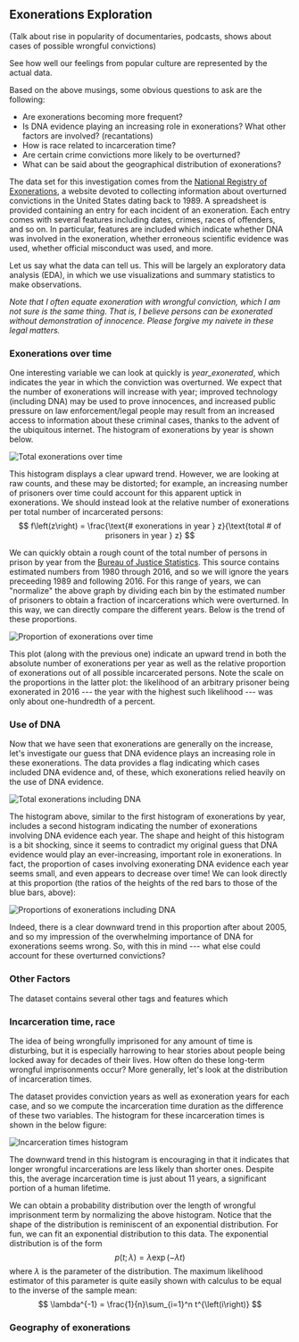 ## Exonerations Exploration
(Talk about rise in popularity of documentaries, podcasts, shows about cases of possible wrongful convictions)




See how well our feelings from popular culture are represented by the actual data.

Based on the above musings, some obvious questions to ask are the following:

* Are exonerations becoming more frequent?
* Is DNA evidence playing an increasing role in exonerations? What other factors are involved? (recantations)
* How is race related to incarceration time?
* Are certain crime convictions more likely to be overturned?
* What can be said about the geographical distribution of exonerations?

The data set for this investigation comes from the [National Registry of Exonerations](https://www.law.umich.edu/special/exoneration/), a website devoted to collecting information about overturned convictions in the United States dating back to 1989. A spreadsheet is provided containing an entry for each incident of an exoneration. Each entry comes with several features including dates, crimes, races of offenders, and so on. In particular, features are included which indicate whether DNA was involved in the exoneration, whether erroneous scientific evidence was used, whether official misconduct was used, and more.

Let us say what the data can tell us. This will be largely an exploratory data analysis (EDA), in which we use visualizations and summary statistics to make observations.

*Note that I often equate exoneration with wrongful conviction, which I am not sure is the same thing. That is, I believe persons can be exonerated without demonstration of innocence. Please forgive my naivete in these legal matters.*


### Exonerations over time
One interesting variable we can look at quickly is *year_exonerated*, which indicates the year in which the conviction was overturned. We expect that the number of exonerations will increase with year; improved technology (including DNA) may be used to prove innocences, and increased public pressure on law enforcement/legal people may result from an increased access to information about these criminal cases, thanks to the advent of the ubiquitous internet. The histogram of exonerations by year is shown below.

![Total exonerations over time](figs/total-exonerations-over-time.png)

This histogram displays a clear upward trend. However, we are looking at raw counts, and these may be distorted; for example, an increasing number of prisoners over time could account for this apparent uptick in exonerations. We should instead look at the relative number of exonerations per total number of incarcerated persons:
$$ f\left(z\right) = \frac{\text{# exonerations in year } z}{\text{total # of prisoners in year } z} $$

We can quickly obtain a rough count of the total number of persons in prison by year from the [Bureau of Justice Statistics](https://www.bjs.gov/index.cfm?ty=kfdetail&iid=487). This source contains estimated numbers from 1980 through 2016, and so we will ignore the years preceeding 1989 and following 2016. For this range of years, we can "normalize" the above graph by dividing each bin by the estimated number of prisoners to obtain a fraction of incarcerations which were overturned. In this way, we can directly compare the different years. Below is the trend of these proportions.

![Proportion of exonerations over time](figs/proportion-of-exonerations.png)

This plot (along with the previous one) indicate an upward trend in both the absolute number of exonerations per year as well as the relative proportion of exonerations out of all possible incarcerated persons. Note the scale on the proportions in the latter plot: the likelihood of an arbitrary prisoner being exonerated in 2016 --- the year with the highest such likelihood --- was only about one-hundredth of a percent.

### Use of DNA
Now that we have seen that exonerations are generally on the increase, let's investigate our guess that DNA evidence plays an increasing role in these exonerations. The data provides a flag indicating which cases included DNA evidence and, of these, which exonerations relied heavily on the use of DNA evidence. 

![Total exonerations including DNA](figs/total-exonerations-dna.png)

The histogram above, similar to the first histogram of exonerations by year, includes a second histogram indicating the number of exonerations involving DNA evidence each year. The shape and height of this histogram is a bit shocking, since it seems to contradict my original guess that DNA evidence would play an ever-increasing, important role in exonerations. In fact, the proportion of cases involving exonerating DNA evidence each year seems small, and even appears to decrease over time! We can look directly at this proportion (the ratios of the heights of the red bars to those of the blue bars, above): 

![Proportions of exonerations including DNA](figs/proportion-of-dna.png)

Indeed, there is a clear downward trend in this proportion after about 2005, and so my impression of the overwhelming importance of DNA for exonerations seems wrong. So, with this in mind --- what else could account for these overturned convictions?

### Other Factors
The dataset contains several other tags and features which 

### Incarceration time, race
The idea of being wrongfully imprisoned for any amount of time is disturbing, but it is especially harrowing to hear stories about people being locked away for decades of their lives. How often do these long-term wrongful imprisonments occur? More generally, let's look at the distribution of incarceration times.

The dataset provides conviction years as well as exoneration years for each case, and so we compute the incarceration time duration as the difference of these two variables. The histogram for these incarceration times is shown in the below figure:

![Incarceration times histogram](figs/incarceration-time-histogram.png)

The downward trend in this histogram is encouraging in that it indicates that longer wrongful incarcerations are less likely than shorter ones. Despite this, the average incarceration time is just about 11 years, a significant portion of a human lifetime. 

We can obtain a probability distribution over the length of wrongful imprisonment term by normalizing the above histogram. Notice that the shape of the distribution is reminiscent of an exponential distribution. For fun, we can fit an exponential distribution to this data. The exponential distribution is of the form 
$$ p\left(t; \, \lambda\right) = \lambda \exp \left( -\lambda t\right) $$
where $\lambda$ is the parameter of the distribution. The maximum likelihood estimator of this parameter is quite easily shown with calculus to be equal to the inverse of the sample mean:
$$ \lambda^{-1} = \frac{1}{n}\sum_{i=1}^n t^{\left(i\right)} $$






### Geography of exonerations

